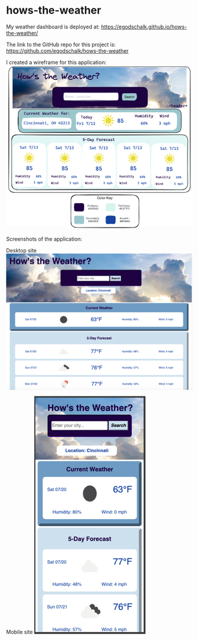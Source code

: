 # hows-the-weather

My weather dashboard is deployed at: https://egodschalk.github.io/hows-the-weather/

The link to the GitHub repo for this project is: https://github.com/egodschalk/hows-the-weather

I created a wireframe for this application:
![alt text](./assets/images/wireframe.png)

Screenshots of the application:

Desktop site
![alt text](./assets/images/screenshot1.png)

Mobile site
![alt text](./assets/images/screenshot2.png)